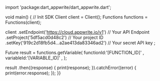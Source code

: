 import 'package:dart_appwrite/dart_appwrite.dart';

void main() { // Init SDK
  Client client = Client();
  Functions functions = Functions(client);

  client
    .setEndpoint('https://cloud.appwrite.io/v1') // Your API Endpoint
    .setProject('5df5acd0d48c2') // Your project ID
    .setKey('919c2d18fb5d4...a2ae413da83346ad2') // Your secret API key
  ;

  Future result = functions.getVariable(
    functionId:'[FUNCTION_ID]' ,
    variableId:'[VARIABLE_ID]' ,
  );

  result
    .then((response) {
      print(response);
    }).catchError((error) {
      print(error.response);
  });
}}